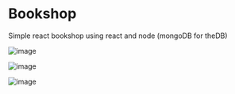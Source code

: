 # Bookshop
Simple react bookshop using react and node (mongoDB for theDB)

![image](https://user-images.githubusercontent.com/53153950/170260130-04faf68e-d4b0-4048-a5d0-c92553147ef0.png)

![image](https://user-images.githubusercontent.com/53153950/170259984-c286b0a4-9348-44b1-b216-07b251bd6eba.png)

![image](https://user-images.githubusercontent.com/53153950/170260082-15f76fd7-079c-4855-91a1-8a2f1342a2c5.png)
